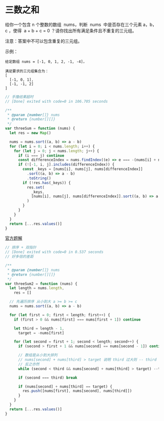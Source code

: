 # 三数之和

给你一个包含 n 个整数的数组  nums，判断  nums  中是否存在三个元素 a，b，c ，使得  a + b + c = 0 ？请你找出所有满足条件且不重复的三元组。

注意：答案中不可以包含重复的三元组。

示例：

    给定数组 nums = [-1, 0, 1, 2, -1, -4]，

    满足要求的三元组集合为：
    [
      [-1, 0, 1],
      [-1, -1, 2]
    ]

```js
// 手撸结果超时
// [Done] exited with code=0 in 106.705 seconds

/**
 * @param {number[]} nums
 * @return {number[][]}
 */
var threeSum = function (nums) {
  let res = new Map()

  nums = nums.sort((a, b) => a - b)
  for (let i = 0; i < nums.length; i++) {
    for (let j = 0; j < nums.length; j++) {
      if (i === j) continue
      const differenceIndex = nums.findIndex((e) => e === -(nums[i] + nums[j]))
      if (![-1, i, j].includes(differenceIndex)) {
        const _keys = [nums[i], nums[j], nums[differenceIndex]]
          .sort((a, b) => a - b)
          .toString()
        if (!res.has(_keys)) {
          res.set(
            _keys,
            [nums[i], nums[j], nums[differenceIndex]].sort((a, b) => a - b)
          )
        }
      }
    }
  }
  return [...res.values()]
}
```

[官方题解](https://leetcode-cn.com/problems/3sum/solution/san-shu-zhi-he-by-leetcode-solution/)

```js
// 排序 + 双指针
// [Done] exited with code=0 in 0.537 seconds
// 好多倍的差距

/**
 * @param {number[]} nums
 * @return {number[][]}
 */
var threeSum2 = function (nums) {
  let length = nums.length,
    res = []

  // 先遍历排序 从小到大 a >= b >= c
  nums = nums.sort((a, b) => a - b)

  for (let first = 0; first < length; first++) {
    if (first > 0 && nums[first] === nums[first + 1]) continue

    let third = length - 1,
      target = -nums[first]

    for (let second = first + 1; second < length; second++) {
      if (second > first + 1 && nums[second] == nums[second - 1]) continue

      // 数组是从小到大排列
      // nums[second] + nums[third] > target 说明 third 过大则 -- third
      // 反之亦然
      while (second < third && nums[second] + nums[third] > target) --third

      if (second === third) break

      if (nums[second] + nums[third] == target) {
        res.push([nums[first], nums[second], nums[third]])
      }
    }
  }
  return [...res.values()]
}
```
